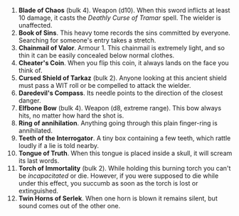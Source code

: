 1. **Blade of Chaos** (bulk 4).
  Weapon (d10).
  When this sword inflicts at least 10 damage, it casts the *Deathly Curse of Tramar* spell. The wielder is unaffected.
1. **Book of Sins**.
  This heavy tome records the sins committed by everyone. Searching for someone's entry takes a stretch.
1. **Chainmail of Valor**.
  Armour 1. This chainmail is extremely light, and so thin it can be easily concealed below normal clothes.
1. **Cheater's Coin**.
  When you flip this coin, it always lands on the face you think of.
1. **Cursed Shield of Tarkaz** (bulk 2).
  Anyone looking at this ancient shield must pass a WIT roll or be compelled to attack the wielder.
1. **Daredevil's Compass**.
  Its needle points to the direction of the closest danger.
1. **Elfbone Bow** (bulk 4).
  Weapon (d8, extreme range).
  This bow always hits, no matter how hard the shot is.
1. **Ring of annihilation**.
  Anything going through this plain finger-ring is annihilated.
1. **Teeth of the Interrogator**.
  A tiny box containing a few teeth, which rattle loudly if a lie is told nearby.
1. **Tongue of Truth**.
  When this tongue is placed inside a skull, it will scream its last words.
1. **Torch of Immortality** (bulk 2).
  While holding this burning torch you can't be *incapacitated* or die. However, if you were supposed to die while under this effect, you succumb as soon as the torch is lost or extinguished.
1. **Twin Horns of Serlek**.
  When one horn is blown it remains silent, but sound comes out of the other one.
